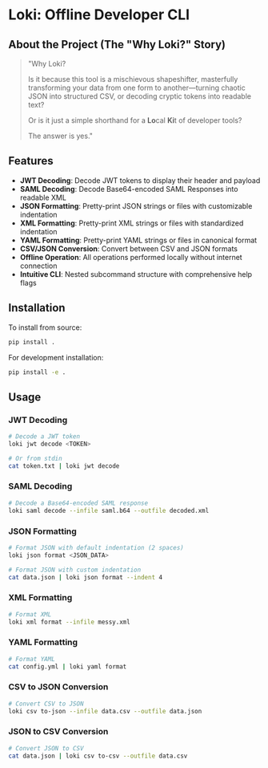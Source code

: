 # **Loki: Offline Developer CLI**

## About the Project (The "Why Loki?" Story)

> "Why Loki?
>
> Is it because this tool is a mischievous shapeshifter, masterfully transforming your data from one form to another—turning chaotic JSON into structured CSV, or decoding cryptic tokens into readable text?
>
> Or is it just a simple shorthand for a **Lo**cal **Ki**t of developer tools?
>
> The answer is yes."

## Features

* **JWT Decoding**: Decode JWT tokens to display their header and payload
* **SAML Decoding**: Decode Base64-encoded SAML Responses into readable XML
* **JSON Formatting**: Pretty-print JSON strings or files with customizable indentation
* **XML Formatting**: Pretty-print XML strings or files with standardized indentation
* **YAML Formatting**: Pretty-print YAML strings or files in canonical format
* **CSV/JSON Conversion**: Convert between CSV and JSON formats
* **Offline Operation**: All operations performed locally without internet connection
* **Intuitive CLI**: Nested subcommand structure with comprehensive help flags

## Installation

To install from source:

```bash
pip install .
```

For development installation:

```bash
pip install -e .
```

## Usage

### JWT Decoding

```bash
# Decode a JWT token
loki jwt decode <TOKEN>

# Or from stdin
cat token.txt | loki jwt decode
```

### SAML Decoding

```bash
# Decode a Base64-encoded SAML response
loki saml decode --infile saml.b64 --outfile decoded.xml
```

### JSON Formatting

```bash
# Format JSON with default indentation (2 spaces)
loki json format <JSON_DATA>

# Format JSON with custom indentation
cat data.json | loki json format --indent 4
```

### XML Formatting

```bash
# Format XML
loki xml format --infile messy.xml
```

### YAML Formatting

```bash
# Format YAML
cat config.yml | loki yaml format
```

### CSV to JSON Conversion

```bash
# Convert CSV to JSON
loki csv to-json --infile data.csv --outfile data.json
```

### JSON to CSV Conversion

```bash
# Convert JSON to CSV
cat data.json | loki csv to-csv --outfile data.csv
```
